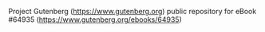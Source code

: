 Project Gutenberg (https://www.gutenberg.org) public repository for
eBook #64935 (https://www.gutenberg.org/ebooks/64935)
